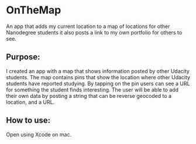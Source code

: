 # OnTheMap
An app that adds my current location to a map of locations for other Nanodegree students it also posts a link to my own portfolio for others to see.

## Purpose:
I created an app with a map that shows information posted by other Udacity students. The map  contains pins that show the location where other Udacity students have reported studying. By tapping on the pin users can see a URL for something the student finds interesting. The user will be able to add their own data by posting a string that can be reverse geocoded to a location, and a URL.

## How to use:
Open using Xcode on mac.
